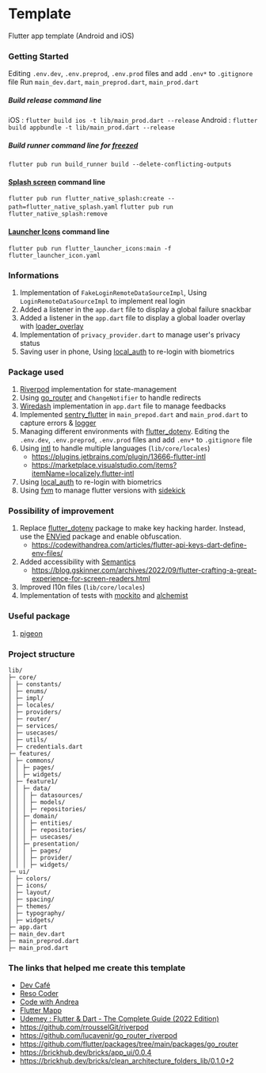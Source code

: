 # Template
Flutter app template (Android and iOS)

### Getting Started
Editing `.env.dev`, `.env.preprod`, `.env.prod` files and add `.env*` to `.gitignore` file
Run `main_dev.dart`, `main_preprod.dart`, `main_prod.dart`

##### Build release command line
iOS : `flutter build ios -t lib/main_prod.dart --release`
Android : `flutter build appbundle -t lib/main_prod.dart --release`

##### Build runner command line for [freezed](https://pub.dev/packages/freezed)
`flutter pub run build_runner build --delete-conflicting-outputs`

#### [Splash screen](https://pub.dev/packages/flutter_native_splash) command line
`flutter pub run flutter_native_splash:create --path=flutter_native_splash.yaml`
`flutter pub run flutter_native_splash:remove`

#### [Launcher Icons](https://pub.dev/packages/flutter_launcher_icons) command line
`flutter pub run flutter_launcher_icons:main -f flutter_launcher_icon.yaml`


### Informations
1. Implementation of `FakeLoginRemoteDataSourceImpl`, Using `LoginRemoteDataSourceImpl` to implement real login
2. Added a listener in the `app.dart` file to display a global failure snackbar
3. Added a listener in the `app.dart` file to display a global loader overlay with [loader_overlay](https://pub.dev/packages/loader_overlay)
4. Implementation of `privacy_provider.dart` to manage user's privacy status
5. Saving user in phone, Using [local_auth](https://pub.dev/packages/local_auth) to re-login with biometrics


### Package used
1. [Riverpod](https://pub.dev/packages/flutter_riverpod) implementation for state-management
2. Using [go_router](https://pub.dev/packages/go_router) and `ChangeNotifier` to handle redirects
3. [Wiredash](https://pub.dev/packages/wiredash) implementation in `app.dart` file to manage feedbacks
4. Implemented [sentry_flutter](https://pub.dev/packages/sentry_flutter) in `main_prepod.dart` and `main_prod.dart` to capture errors & [logger](https://pub.dev/packages/logger)
5. Managing different environments with [flutter_dotenv](https://pub.dev/packages/flutter_dotenv). Editing the `.env.dev`, `.env.preprod`, `.env.prod` files and add `.env*` to `.gitignore` file
6. Using [intl](https://pub.dev/packages/intl) to handle multiple languages (`lib/core/locales`)
   - https://plugins.jetbrains.com/plugin/13666-flutter-intl
   - https://marketplace.visualstudio.com/items?itemName=localizely.flutter-intl
7. Using [local_auth](https://pub.dev/packages/local_auth) to re-login with biometrics
8. Using [fvm](https://fvm.app/) to manage flutter versions with [sidekick](https://github.com/fluttertools/sidekick)


### Possibility of improvement
1. Replace [flutter_dotenv](https://pub.dev/packages/flutter_dotenv) package to make key hacking harder. Instead, use the [ENVied](https://pub.dev/packages/envied) package and enable obfuscation.
   - https://codewithandrea.com/articles/flutter-api-keys-dart-define-env-files/
2. Added accessibility with [Semantics](https://api.flutter.dev/flutter/widgets/Semantics-class.html)
   - https://blog.gskinner.com/archives/2022/09/flutter-crafting-a-great-experience-for-screen-readers.html
3. Improved l10n files (`lib/core/locales`)
4. Implementation of tests with [mockito](https://pub.dev/packages/mockito) and [alchemist](https://pub.dev/packages/alchemist)


### Useful package
1. [pigeon](https://pub.dev/packages/pigeon)


### Project structure
```
lib/
├─ core/
│ ├─ constants/
│ ├─ enums/
│ ├─ impl/
│ ├─ locales/
│ ├─ providers/
│ ├─ router/
│ ├─ services/
│ ├─ usecases/
│ ├─ utils/
│ ├─ credentials.dart
├─ features/
│ ├─ commons/
│ │ ├─ pages/
│ │ ├─ widgets/
│ ├─ feature1/
│ │ ├─ data/
│ │ │ ├─ datasources/
│ │ │ ├─ models/
│ │ │ ├─ repositories/
│ │ ├─ domain/
│ │ │ ├─ entities/
│ │ │ ├─ repositories/
│ │ │ ├─ usecases/
│ │ ├─ presentation/
│ │ │ ├─ pages/
│ │ │ ├─ provider/
│ │ │ ├─ widgets/
├─ ui/
│ ├─ colors/
│ ├─ icons/
│ ├─ layout/
│ ├─ spacing/
│ ├─ themes/
│ ├─ typography/
│ ├─ widgets/
├─ app.dart
├─ main_dev.dart
├─ main_preprod.dart
├─ main_prod.dart
```

### The links that helped me create this template
- [Dev Café](https://www.youtube.com/channel/UCOAErkorTQ0ZbUK9vkFyn8A)
- [Reso Coder](https://resocoder.com/)
- [Code with Andrea](https://codewithandrea.com/)
- [Flutter Mapp](https://fluttermapp.com)
- [Udemey : Flutter & Dart - The Complete Guide (2022 Edition)](https://www.udemy.com/course/learn-flutter-dart-to-build-ios-android-apps/)
- https://github.com/rrousselGit/riverpod
- https://github.com/lucavenir/go_router_riverpod
- https://github.com/flutter/packages/tree/main/packages/go_router
- https://brickhub.dev/bricks/app_ui/0.0.4
- https://brickhub.dev/bricks/clean_architecture_folders_lib/0.1.0+2
